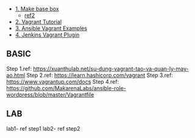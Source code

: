 - [1. Make base box](https://medium.com/@gajbhiyedeepanshu/building-custom-vagrant-box-e6a846b6baca)
  + [ref2](https://laredoute.io/blog/boxing-our-custom-centos-7-for-vagrant-to-manage-a-virtual-machine-environment-part-3/)
- [2. Vagrant Tutorial](https://learn.hashicorp.com/vagrant)
- [3. Ansible Vagrant Examples](https://github.com/geerlingguy/ansible-vagrant-examples)
- [4. Jenkins Vagrant Plugin ](https://plugins.jenkins.io/vagrant/)

## BASIC
Step 1.ref: https://xuanthulab.net/su-dung-vagrant-tao-va-quan-ly-may-ao.html
Step 2.ref: https://learn.hashicorp.com/vagrant
Step 3.ref: https://www.vagrantup.com/docs
Step 4.ref: https://github.com/MakarenaLabs/ansible-role-wordpress/blob/master/Vagrantfile

## LAB
lab1- ref step1
lab2- ref step2

